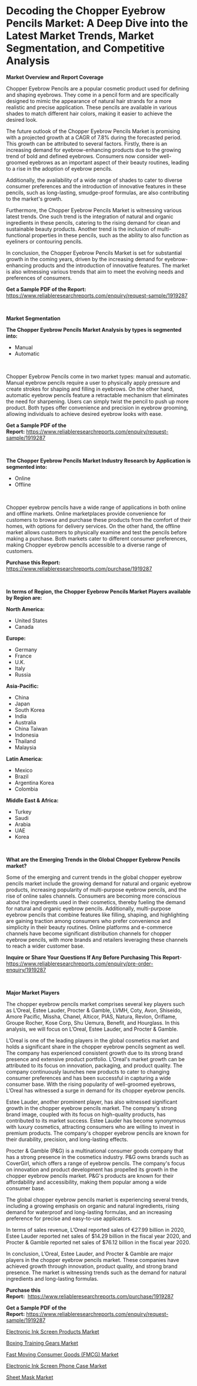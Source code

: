 <p><h1>Decoding the Chopper Eyebrow Pencils Market: A Deep Dive into the Latest Market Trends, Market Segmentation, and Competitive Analysis</h1></p><p><strong>Market Overview and Report Coverage</strong></p>
<p><p>Chopper Eyebrow Pencils are a popular cosmetic product used for defining and shaping eyebrows. They come in a pencil form and are specifically designed to mimic the appearance of natural hair strands for a more realistic and precise application. These pencils are available in various shades to match different hair colors, making it easier to achieve the desired look.</p><p>The future outlook of the Chopper Eyebrow Pencils Market is promising with a projected growth at a CAGR of 7.8% during the forecasted period. This growth can be attributed to several factors. Firstly, there is an increasing demand for eyebrow-enhancing products due to the growing trend of bold and defined eyebrows. Consumers now consider well-groomed eyebrows as an important aspect of their beauty routines, leading to a rise in the adoption of eyebrow pencils.</p><p>Additionally, the availability of a wide range of shades to cater to diverse consumer preferences and the introduction of innovative features in these pencils, such as long-lasting, smudge-proof formulas, are also contributing to the market's growth.</p><p>Furthermore, the Chopper Eyebrow Pencils Market is witnessing various latest trends. One such trend is the integration of natural and organic ingredients in these pencils, catering to the rising demand for clean and sustainable beauty products. Another trend is the inclusion of multi-functional properties in these pencils, such as the ability to also function as eyeliners or contouring pencils.</p><p>In conclusion, the Chopper Eyebrow Pencils Market is set for substantial growth in the coming years, driven by the increasing demand for eyebrow-enhancing products and the introduction of innovative features. The market is also witnessing various trends that aim to meet the evolving needs and preferences of consumers.</p></p>
<p><strong>Get a Sample PDF of the Report:</strong> <a href="https://www.reliableresearchreports.com/enquiry/request-sample/1919287">https://www.reliableresearchreports.com/enquiry/request-sample/1919287</a></p>
<p>&nbsp;</p>
<p><strong>Market Segmentation</strong></p>
<p><strong>The Chopper Eyebrow Pencils Market Analysis by types is segmented into:</strong></p>
<p><ul><li>Manual</li><li>Automatic</li></ul></p>
<p>&nbsp;</p>
<p><p>Chopper Eyebrow Pencils come in two market types: manual and automatic. Manual eyebrow pencils require a user to physically apply pressure and create strokes for shaping and filling in eyebrows. On the other hand, automatic eyebrow pencils feature a retractable mechanism that eliminates the need for sharpening. Users can simply twist the pencil to push up more product. Both types offer convenience and precision in eyebrow grooming, allowing individuals to achieve desired eyebrow looks with ease.</p></p>
<p><strong>Get a Sample PDF of the Report:</strong>&nbsp;<a href="https://www.reliableresearchreports.com/enquiry/request-sample/1919287">https://www.reliableresearchreports.com/enquiry/request-sample/1919287</a></p>
<p>&nbsp;</p>
<p><strong>The Chopper Eyebrow Pencils Market Industry Research by Application is segmented into:</strong></p>
<p><ul><li>Online</li><li>Offline</li></ul></p>
<p>&nbsp;</p>
<p><p>Chopper eyebrow pencils have a wide range of applications in both online and offline markets. Online marketplaces provide convenience for customers to browse and purchase these products from the comfort of their homes, with options for delivery services. On the other hand, the offline market allows customers to physically examine and test the pencils before making a purchase. Both markets cater to different consumer preferences, making Chopper eyebrow pencils accessible to a diverse range of customers.</p></p>
<p><strong>Purchase this Report:</strong>&nbsp; <a href="https://www.reliableresearchreports.com/purchase/1919287">https://www.reliableresearchreports.com/purchase/1919287</a></p>
<p>&nbsp;</p>
<p><strong>In terms of Region, the Chopper Eyebrow Pencils Market Players available by Region are:</strong></p>
<p>
    <p> <strong> North America: </strong>
        <ul>
            <li>United States</li>
            <li>Canada</li>
        </ul>
        </p> 
    <p> <strong> Europe: </strong>
        <ul>
            <li>Germany</li>
            <li>France</li>
            <li>U.K.</li>
            <li>Italy</li>
            <li>Russia</li>
        </ul>
        </p> 
    <p> <strong> Asia-Pacific: </strong>
        <ul>
            <li>China</li>
            <li>Japan</li>
            <li>South Korea</li>
            <li>India</li>
            <li>Australia</li>
            <li>China Taiwan</li>
            <li>Indonesia</li>
            <li>Thailand</li>
            <li>Malaysia</li>
        </ul>
        </p> 
    <p> <strong> Latin America: </strong>
        <ul>
            <li>Mexico</li>
            <li>Brazil</li>
            <li>Argentina Korea</li>
            <li>Colombia</li>
        </ul>
        </p> 
    <p> <strong> Middle East & Africa: </strong>
        <ul>
            <li>Turkey</li>
            <li>Saudi</li>
            <li>Arabia</li>
            <li>UAE</li>
            <li>Korea</li>
        </ul>
    </p>
    </p>
<p>&nbsp;</p>
<p><strong>What are the Emerging Trends in the Global Chopper Eyebrow Pencils market?</strong></p>
<p><p>Some of the emerging and current trends in the global chopper eyebrow pencils market include the growing demand for natural and organic eyebrow products, increasing popularity of multi-purpose eyebrow pencils, and the rise of online sales channels. Consumers are becoming more conscious about the ingredients used in their cosmetics, thereby fueling the demand for natural and organic eyebrow pencils. Additionally, multi-purpose eyebrow pencils that combine features like filling, shaping, and highlighting are gaining traction among consumers who prefer convenience and simplicity in their beauty routines. Online platforms and e-commerce channels have become significant distribution channels for chopper eyebrow pencils, with more brands and retailers leveraging these channels to reach a wider customer base.</p></p>
<p><strong>Inquire or Share Your Questions If Any Before Purchasing This Report</strong>- <a href="https://www.reliableresearchreports.com/enquiry/pre-order-enquiry/1919287">https://www.reliableresearchreports.com/enquiry/pre-order-enquiry/1919287</a></p>
<p>&nbsp;</p>
<p><strong>Major Market Players</strong></p>
<p><p>The chopper eyebrow pencils market comprises several key players such as L’Oreal, Estee Lauder, Procter & Gamble, LVMH, Coty, Avon, Shiseido, Amore Pacific, Missha, Chanel, Alticor, PIAS, Natura, Revlon, Oriflame, Groupe Rocher, Kose Corp, Shu Uemura, Benefit, and Hourglass. In this analysis, we will focus on L’Oreal, Estee Lauder, and Procter & Gamble.</p><p>L’Oreal is one of the leading players in the global cosmetics market and holds a significant share in the chopper eyebrow pencils segment as well. The company has experienced consistent growth due to its strong brand presence and extensive product portfolio. L’Oreal's market growth can be attributed to its focus on innovation, packaging, and product quality. The company continuously launches new products to cater to changing consumer preferences and has been successful in capturing a wide consumer base. With the rising popularity of well-groomed eyebrows, L’Oreal has witnessed a surge in demand for its chopper eyebrow pencils.</p><p>Estee Lauder, another prominent player, has also witnessed significant growth in the chopper eyebrow pencils market. The company's strong brand image, coupled with its focus on high-quality products, has contributed to its market success. Estee Lauder has become synonymous with luxury cosmetics, attracting consumers who are willing to invest in premium products. The company's chopper eyebrow pencils are known for their durability, precision, and long-lasting effects.</p><p>Procter & Gamble (P&G) is a multinational consumer goods company that has a strong presence in the cosmetics industry. P&G owns brands such as CoverGirl, which offers a range of eyebrow pencils. The company's focus on innovation and product development has propelled its growth in the chopper eyebrow pencils market. P&G's products are known for their affordability and accessibility, making them popular among a wide consumer base.</p><p>The global chopper eyebrow pencils market is experiencing several trends, including a growing emphasis on organic and natural ingredients, rising demand for waterproof and long-lasting formulas, and an increasing preference for precise and easy-to-use applicators.</p><p>In terms of sales revenue, L’Oreal reported sales of €27.99 billion in 2020, Estee Lauder reported net sales of $14.29 billion in the fiscal year 2020, and Procter & Gamble reported net sales of $76.12 billion in the fiscal year 2020.</p><p>In conclusion, L’Oreal, Estee Lauder, and Procter & Gamble are major players in the chopper eyebrow pencils market. These companies have achieved growth through innovation, product quality, and strong brand presence. The market is witnessing trends such as the demand for natural ingredients and long-lasting formulas.</p></p>
<p><strong>Purchase this Report:</strong>&nbsp;&nbsp;<a href="https://www.reliableresearchreports.com/purchase/1919287">https://www.reliableresearchreports.com/purchase/1919287</a></p>
<p></p>
<p><strong>Get a Sample PDF of the Report:</strong>&nbsp;<a href="https://www.reliableresearchreports.com/enquiry/request-sample/1919287">https://www.reliableresearchreports.com/enquiry/request-sample/1919287</a></p>
<p><p><a href="https://github.com/jonneygiverf/Market-Research-Report-List-2/blob/main/electronic-ink-screen-products-market.md">Electronic Ink Screen Products Market</a></p><p><a href="https://github.com/abbypearson7765/Market-Research-Report-List-2/blob/main/boxing-training-gears-market.md">Boxing Training Gears Market</a></p><p><a href="https://github.com/grishafomin4852/Market-Research-Report-List-2/blob/main/fast-moving-consumer-goods-fmcg-market.md">Fast Moving Consumer Goods (FMCG) Market</a></p><p><a href="https://github.com/dziulagalemab/Market-Research-Report-List-2/blob/main/electronic-ink-screen-phone-case-market.md">Electronic Ink Screen Phone Case Market</a></p><p><a href="https://github.com/ruslanpoljakovrd177/Market-Research-Report-List-2/blob/main/sheet-mask-market.md">Sheet Mask Market</a></p></p>